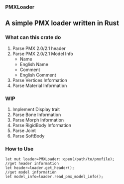 ### PMXLoader
## A simple PMX loader written in Rust
### What can this crate do
  1. Parse PMX 2.0/2.1 header
  2. Parse PMX 2.0/2.1 Model Info
      - Name
      - English Name
      - Comment
      - English Comment
  3. Parse Vertices Information
  4. Parse Material Information
### WIP
  1. Implement Display trait
  2. Parse Bone Information
  3. Parse Morph Information
  4. Parse RigidBody Information
  5. Parse Joint
  6. Parse SoftBody
### How to Use
```
let mut loader=PMXLoader::open(/path/to/pmxfile);
//get header information
let header=loader.get_header();
//get model information
let model_info=loader.read_pmx_model_info();
```


